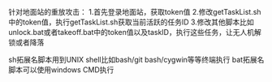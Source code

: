 针对地面站的重放攻击：
1.首先登录地面站，获取token值
2.修改getTaskList.sh 中的token值，执行getTaskList.sh获取当前活跃的任务ID
3.修改其他脚本比如unlock.bat或者takeoff.bat中的token值以及taskID，执行这些任务，让无人机解锁或者降落

sh拓展名脚本用到UNIX shell比如bash/git bash/cygwin等等终端执行
bat拓展名脚本可以使用windows CMD执行
